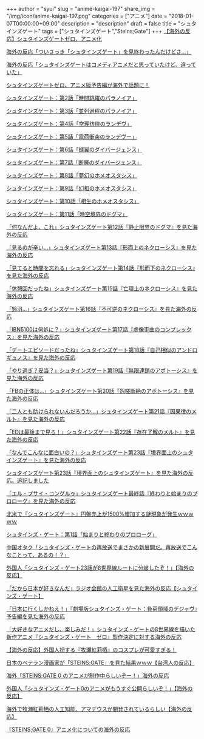 +++
author = "syui"
slug = "anime-kaigai-197"
share_img = "/img/icon/anime-kaigai-197.png"
categories = ["アニメ"]
date = "2018-01-07T00:00:00+09:00"
description = "description"
draft = false
title = "シュタインズゲート"
tags = ["シュタインズゲート","Steins;Gate"]
+++
<a href="http://animekaigai.blogspot.com/2017/07/steinsgatezero-anime.html" rel="nofollow" target="_blank" title="【海外の反応】シュタインズゲートゼロ、アニメ化">【海外の反応】シュタインズゲートゼロ、アニメ化</a>

<a href="http://honyakutyuihou.hatenablog.com/entry/2017/09/25/090446" rel="nofollow" target="_blank" title=" 海外の反応「ついさっき「シュタインズゲート」を見終わったんだけどさ...」"> 海外の反応「ついさっき「シュタインズゲート」を見終わったんだけどさ...」</a>

<a href="http://kaigai-otaku.jp/anime/anime-news/anime291" rel="nofollow" target="_blank" title="海外の反応「シュタインズゲートはコメディアニメだと思っていたけど、違っていた」">海外の反応「シュタインズゲートはコメディアニメだと思っていたけど、違っていた」</a>

<a href="http://soresore.net/archives/1046661096.html" rel="nofollow" target="_blank" title="シュタインズゲートゼロ、アニメ版予告編が海外で話題に！">シュタインズゲートゼロ、アニメ版予告編が海外で話題に！</a>

<a href="http://sow.blog.jp/archives/436595.html" rel="nofollow" target="_blank" title="シュタインズゲート：第2話「時間跳躍のパラノイア」">シュタインズゲート：第2話「時間跳躍のパラノイア」</a>

<a href="http://sow.blog.jp/archives/436602.html" rel="nofollow" target="_blank" title="シュタインズゲート：第3話「並列過程のパラノイア」">シュタインズゲート：第3話「並列過程のパラノイア」</a>

<a href="http://sow.blog.jp/archives/436606.html" rel="nofollow" target="_blank" title="シュタインズゲート：第4話「空理彷徨のランデヴ」">シュタインズゲート：第4話「空理彷徨のランデヴ」</a>

<a href="http://sow.blog.jp/archives/436610.html" rel="nofollow" target="_blank" title="シュタインズゲート：第5話「電荷衝突のランデヴー」">シュタインズゲート：第5話「電荷衝突のランデヴー」</a>

<a href="http://sow.blog.jp/archives/436616.html" rel="nofollow" target="_blank" title="シュタインズゲート：第6話「蝶翼のダイバージェンス」">シュタインズゲート：第6話「蝶翼のダイバージェンス」</a>

<a href="http://sow.blog.jp/archives/436622.html" rel="nofollow" target="_blank" title="シュタインズゲート：第7話「断層のダイバージェンス」">シュタインズゲート：第7話「断層のダイバージェンス」</a>

<a href="http://sow.blog.jp/archives/436626.html" rel="nofollow" target="_blank" title="シュタインズゲート：第8話「夢幻のホメオスタシス」">シュタインズゲート：第8話「夢幻のホメオスタシス」</a>

<a href="http://sow.blog.jp/archives/436630.html" rel="nofollow" target="_blank" title="シュタインズゲート：第9話「幻相のホメオスタシス」">シュタインズゲート：第9話「幻相のホメオスタシス」</a>

<a href="http://sow.blog.jp/archives/436633.html" rel="nofollow" target="_blank" title="シュタインズゲート：第10話「相生のホメオスタシス」">シュタインズゲート：第10話「相生のホメオスタシス」</a>

<a href="http://sow.blog.jp/archives/436637.html" rel="nofollow" target="_blank" title="シュタインズゲート：第11話「時空境界のドグマ」">シュタインズゲート：第11話「時空境界のドグマ」</a>

<a href="http://sow.blog.jp/archives/436641.html" rel="nofollow" target="_blank" title="「何なんだよ、これ」シュタインズゲート第12話『静止限界のドグマ』を見た海外の反応">「何なんだよ、これ」シュタインズゲート第12話『静止限界のドグマ』を見た海外の反応</a>

<a href="http://sow.blog.jp/archives/436645.html" rel="nofollow" target="_blank" title="「見るのが辛い…」シュタインズゲート第13話『形而上のネクローシス』を見た海外の反応">「見るのが辛い…」シュタインズゲート第13話『形而上のネクローシス』を見た海外の反応</a>

<a href="http://sow.blog.jp/archives/436649.html" rel="nofollow" target="_blank" title="「見てると時間を忘れる」シュタインズゲート第14話『形而下のネクローシス』を見た海外の反応">「見てると時間を忘れる」シュタインズゲート第14話『形而下のネクローシス』を見た海外の反応</a>

<a href="http://sow.blog.jp/archives/436656.html" rel="nofollow" target="_blank" title="「休憩回だったね」シュタインズゲート第15話『亡環上のネクローシス』を見た海外の反応">「休憩回だったね」シュタインズゲート第15話『亡環上のネクローシス』を見た海外の反応</a>

<a href="http://sow.blog.jp/archives/436660.html" rel="nofollow" target="_blank" title="「鈴羽…」シュタインズゲート第16話『不可逆のネクローシス』を見た海外の反応">「鈴羽…」シュタインズゲート第16話『不可逆のネクローシス』を見た海外の反応</a>

<a href="http://sow.blog.jp/archives/436664.html" rel="nofollow" target="_blank" title="「IBN5100は何処に？」シュタインズゲート第17話『虚像歪曲のコンプレックス』を見た海外の反応">「IBN5100は何処に？」シュタインズゲート第17話『虚像歪曲のコンプレックス』を見た海外の反応</a>

<a href="http://sow.blog.jp/archives/436668.html" rel="nofollow" target="_blank" title="「デートエピソードだったね」シュタインズゲート第18話『自己相似のアンドロギュノス』を見た海外の反応">「デートエピソードだったね」シュタインズゲート第18話『自己相似のアンドロギュノス』を見た海外の反応</a>

<a href="http://sow.blog.jp/archives/436673.html" rel="nofollow" target="_blank" title="「やり過ぎ？妥当？」シュタインズゲート第19話『無限連鎖のアポトーシス』を見た海外の反応">「やり過ぎ？妥当？」シュタインズゲート第19話『無限連鎖のアポトーシス』を見た海外の反応</a>

<a href="http://sow.blog.jp/archives/436677.html" rel="nofollow" target="_blank" title="「FBの正体は…」シュタインズゲート第20話『怨嗟断絶のアポトーシス』を見た海外の反応">「FBの正体は…」シュタインズゲート第20話『怨嗟断絶のアポトーシス』を見た海外の反応</a>

<a href="http://sow.blog.jp/archives/436683.html" rel="nofollow" target="_blank" title="「二人とも助けられないんだろうか…」シュタインズゲート第21話『因果律のメルト』を見た海外の反応">「二人とも助けられないんだろうか…」シュタインズゲート第21話『因果律のメルト』を見た海外の反応</a>

<a href="http://sow.blog.jp/archives/436687.html" rel="nofollow" target="_blank" title="「EDは最後まで見ろ！」シュタインズゲート第22話『存在了解のメルト』を見た海外の反応">「EDは最後まで見ろ！」シュタインズゲート第22話『存在了解のメルト』を見た海外の反応</a>

<a href="http://sow.blog.jp/archives/436691.html" rel="nofollow" target="_blank" title="「なんでこんなに面白いの？」シュタインズゲート第23話『境界面上のシュタインズゲート』を見た海外の反応">「なんでこんなに面白いの？」シュタインズゲート第23話『境界面上のシュタインズゲート』を見た海外の反応</a>

<a href="http://sow.blog.jp/archives/436692.html" rel="nofollow" target="_blank" title="シュタインズゲート第23話『境界面上のシュタインズゲート』を見た海外の反応。追記しました">シュタインズゲート第23話『境界面上のシュタインズゲート』を見た海外の反応。追記しました</a>

<a href="http://sow.blog.jp/archives/436695.html" rel="nofollow" target="_blank" title="「エル・プサイ・コングルゥ」シュタインズゲート最終話『終わりと始まりのプロローグ』を見た海外の反応">「エル・プサイ・コングルゥ」シュタインズゲート最終話『終わりと始まりのプロローグ』を見た海外の反応</a>

<a href="http://yurukuyaru.com/archives/62948151.html" rel="nofollow" target="_blank" title="北米で『シュタインズゲート』円盤売上が1500%増加する謎現象が発生ｗｗｗｗｗ">北米で『シュタインズゲート』円盤売上が1500%増加する謎現象が発生ｗｗｗｗｗ</a>

<a href="http://sow.blog.jp/archives/436592.html" rel="nofollow" target="_blank" title="シュタインズ・ゲート：第1話「始まりと終わりのプロローグ」">シュタインズ・ゲート：第1話「始まりと終わりのプロローグ」</a>


<a href="http://blog.livedoor.jp/kashikou/archives/52038503.html" rel="nofollow" target="_blank" title="中国オタク「シュタインズ・ゲートの再放送でまさかの新展開だ。再放送でこんなことって、あるの！？」">中国オタク「シュタインズ・ゲートの再放送でまさかの新展開だ。再放送でこんなことって、あるの！？」</a>


<a href="http://frontpage.blog.jp/archives/1046651437.html" rel="nofollow" target="_blank" title="外国人「シュタインズ・ゲート23話がβ世界線ルートに分岐したぞ！」【海外の反応】">外国人「シュタインズ・ゲート23話がβ世界線ルートに分岐したぞ！」【海外の反応】</a>


<a href="http://sow.blog.jp/archives/436737.html" rel="nofollow" target="_blank" title="「だから日本が好きなんだ」ラジオ会館の人工衛星を見た海外の反応【シュタインズ・ゲート】">「だから日本が好きなんだ」ラジオ会館の人工衛星を見た海外の反応【シュタインズ・ゲート】</a>


<a href="http://sow.blog.jp/archives/519712.html" rel="nofollow" target="_blank" title="「日本に行くしかねえ！」『劇場版シュタインズ・ゲート：負荷領域のデジャヴ』予告編を見た海外の反応">「日本に行くしかねえ！」『劇場版シュタインズ・ゲート：負荷領域のデジャヴ』予告編を見た海外の反応</a>


<a href="http://sow.blog.jp/archives/1023022794.html" rel="nofollow" target="_blank" title="「大好きなアニメだし、楽しみだ！」シュタインズ・ゲートのβ世界線を描いた新作アニメ『シュタインズ・ゲート　ゼロ』製作決定に対する海外の反応">「大好きなアニメだし、楽しみだ！」シュタインズ・ゲートのβ世界線を描いた新作アニメ『シュタインズ・ゲート　ゼロ』製作決定に対する海外の反応</a>


<a href="http://soresore.net/archives/1050412231.html" rel="nofollow" target="_blank" title="【海外の反応】外国人扮する『牧瀬紅莉栖』のコスプレが可愛すぎる！">【海外の反応】外国人扮する『牧瀬紅莉栖』のコスプレが可愛すぎる！</a>


<a href="http://kaola.jp/2016/01/31/418128/" rel="nofollow" target="_blank" title="日本のベテラン漫画家が「STEINS;GATE」を見た結果ｗｗｗ【台湾人の反応】">日本のベテラン漫画家が「STEINS;GATE」を見た結果ｗｗｗ【台湾人の反応】</a>


<a href="http://www.anihon.com/entry/steinsgate0-kaigai-1" rel="nofollow" target="_blank" title="海外「STEINS;GATE 0 のアニメが制作中らしいぞー！」海外の反応">海外「STEINS;GATE 0 のアニメが制作中らしいぞー！」海外の反応</a>


<a href="http://frontpage.blog.jp/archives/1064157442.html" rel="nofollow" target="_blank" title=" 外国人「シュタインズ・ゲート0のアニメがもうすぐ公開らしいぞ！」【海外の反応】"> 外国人「シュタインズ・ゲート0のアニメがもうすぐ公開らしいぞ！」【海外の反応】</a>


<a href="http://animekaigai.blogspot.jp/2017/07/amadeus.html" rel="nofollow" target="_blank" title="海外で牧瀬紅莉栖の人工知能、アマデウスが開発されているらしい【海外の反応】">海外で牧瀬紅莉栖の人工知能、アマデウスが開発されているらしい【海外の反応】</a>


<a href="http://www.anihon.com/entry/2017/07/29/135524" rel="nofollow" target="_blank" title="『STEINS;GATE 0』アニメ化についての海外の反応">『STEINS;GATE 0』アニメ化についての海外の反応</a>

